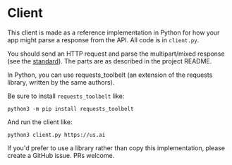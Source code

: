 # Client

This client is made as a reference implementation in Python for how your app might parse a response from the API. All code is in `client.py`.

You should send an HTTP request and parse the multipart/mixed response (see the [standard](https://www.w3.org/Protocols/rfc1341/7_2_Multipart.html)). The parts are as described in the project README.

In Python, you can use requests_toolbelt (an extension of the requests library, written by the same authors).

Be sure to install `requests_toolbelt` like:

```
python3 -m pip install requests_toolbelt
```

And run the client like:

```
python3 client.py https://us.ai
```

If you'd prefer to use a library rather than copy this implementation, please create a GitHub issue. PRs welcome.
